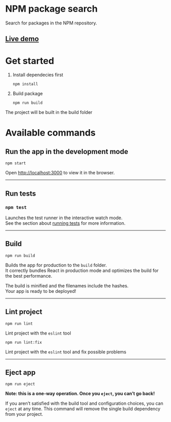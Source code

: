 # NPM package search

Search for packages in the NPM repository.

## <a href="https://sdelfi.github.io/study-react-npm-repo-search/" target="_blank">Live demo</a>

# Get started

1. Install dependecies first

   `npm install`

2. Build package

   `npm run build`

The project will be built in the build folder

# Available commands

## Run the app in the development mode

`npm start`

Open [http://localhost:3000](http://localhost:3000) to view it in the browser.

---

## Run tests

### `npm test`

Launches the test runner in the interactive watch mode.\
See the section about [running tests](https://facebook.github.io/create-react-app/docs/running-tests) for more information.

---

## Build

`npm run build`

Builds the app for production to the `build` folder.\
It correctly bundles React in production mode and optimizes the build for the best performance.

The build is minified and the filenames include the hashes.\
Your app is ready to be deployed!

---

## Lint project

`npm run lint`

Lint project with the `eslint` tool

`npm run lint:fix`

Lint project with the `eslint` tool and fix possible problems

---

## Eject app

`npm run eject`

**Note: this is a one-way operation. Once you `eject`, you can’t go back!**

If you aren’t satisfied with the build tool and configuration choices, you can `eject` at any time. This command will remove the single build dependency from your project.
